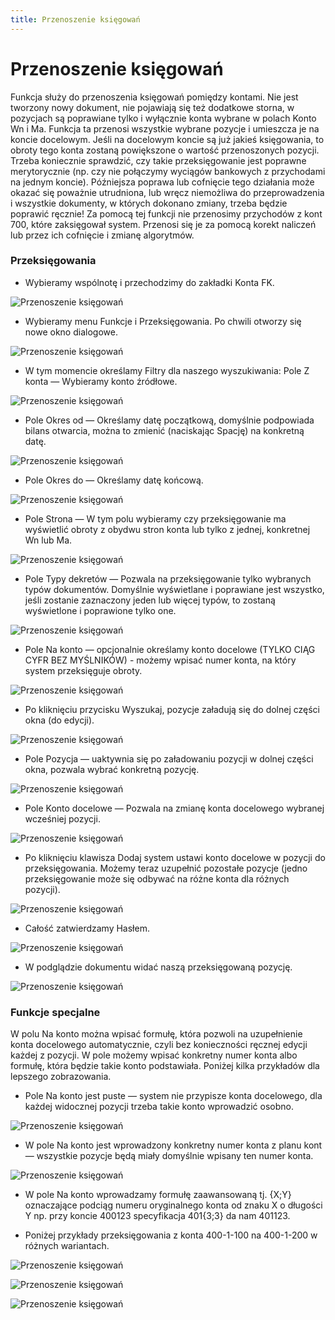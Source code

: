 ```yaml
---
title: Przenoszenie księgowań
---
```

# Przenoszenie księgowań

Funkcja służy do przenoszenia księgowań pomiędzy kontami. Nie jest tworzony nowy dokument, nie pojawiają się też dodatkowe storna, w pozycjach są poprawiane tylko i wyłącznie konta wybrane w polach Konto Wn i Ma. Funkcja ta przenosi wszystkie wybrane pozycje i umieszcza je na koncie docelowym. Jeśli na docelowym koncie są już jakieś księgowania, to obroty tego konta zostaną powiększone o wartość przenoszonych pozycji. Trzeba koniecznie sprawdzić, czy takie przeksięgowanie jest poprawne merytorycznie (np. czy nie połączymy wyciągów bankowych z przychodami na jednym koncie). Późniejsza poprawa lub cofnięcie tego działania może okazać się poważnie utrudniona, lub wręcz niemożliwa do przeprowadzenia i wszystkie dokumenty, w których dokonano zmiany, trzeba będzie poprawić ręcznie! Za pomocą tej funkcji nie przenosimy przychodów z kont 700, które zaksięgował system. Przenosi się je za pomocą korekt naliczeń lub przez ich cofnięcie i zmianę algorytmów.

### Przeksięgowania

- Wybieramy wspólnotę i przechodzimy do zakładki Konta FK.

![Przenoszenie księgowań](przenoszksieg1.png)

- Wybieramy menu Funkcje i Przeksięgowania. Po chwili otworzy się nowe okno dialogowe.

![Przenoszenie księgowań](przenoszksieg2.png)

- W tym momencie określamy Filtry dla naszego wyszukiwania: Pole Z konta — Wybieramy konto źródłowe.

![Przenoszenie księgowań](przenoszksieg3.png)

- Pole Okres od — Określamy datę początkową, domyślnie podpowiada bilans otwarcia, można to zmienić (naciskając Spację) na konkretną datę.

![Przenoszenie księgowań](przenoszksieg4.png)

- Pole Okres do — Określamy datę końcową.

![Przenoszenie księgowań](przenoszksieg5.png)

- Pole Strona — W tym polu wybieramy czy przeksięgowanie ma wyświetlić obroty z obydwu stron konta lub tylko z jednej, konkretnej Wn lub Ma.

![Przenoszenie księgowań](przenoszksieg6.png)

- Pole Typy dekretów — Pozwala na przeksięgowanie tylko wybranych typów dokumentów. Domyślnie wyświetlane i poprawiane jest wszystko, jeśli zostanie zaznaczony jeden lub więcej typów, to zostaną wyświetlone i poprawione tylko one.

![Przenoszenie księgowań](przenoszksieg7.png)

- Pole Na konto — opcjonalnie określamy konto docelowe (TYLKO CIĄG CYFR BEZ MYŚLNIKÓW) - możemy wpisać numer konta, na który system przeksięguje obroty. 

![Przenoszenie księgowań](przenoszksieg8.png)

- Po kliknięciu przycisku Wyszukaj, pozycje załadują się do dolnej części okna (do edycji).

![Przenoszenie księgowań](przenoszksieg9.png)

- Pole Pozycja — uaktywnia się po załadowaniu pozycji w dolnej części okna, pozwala wybrać konkretną pozycję.

![Przenoszenie księgowań](przenoszksieg10.png)

- Pole Konto docelowe — Pozwala na zmianę konta docelowego wybranej wcześniej pozycji.

![Przenoszenie księgowań](przenoszksieg11.png)

- Po kliknięciu klawisza Dodaj system ustawi konto docelowe w pozycji do przeksięgowania. Możemy teraz uzupełnić pozostałe pozycje (jedno przeksięgowanie może się odbywać na różne konta dla różnych pozycji).

![Przenoszenie księgowań](przenoszksieg12.png)

- Całość zatwierdzamy Hasłem.

![Przenoszenie księgowań](przenoszksieg13.png)

- W podglądzie dokumentu widać naszą przeksięgowaną pozycję.

![Przenoszenie księgowań](przenoszksieg14.png)

### Funkcje specjalne

W polu Na konto można wpisać formułę, która pozwoli na uzupełnienie konta docelowego automatycznie, czyli bez konieczności ręcznej edycji każdej z pozycji. W pole możemy wpisać konkretny numer konta albo formułę, która będzie takie konto podstawiała. Poniżej kilka przykładów dla lepszego zobrazowania.

- Pole Na konto jest puste — system nie przypisze konta docelowego, dla każdej widocznej pozycji trzeba takie konto wprowadzić osobno.

![Przenoszenie księgowań](przenoszksieg15.png)

- W pole Na konto jest wprowadzony konkretny numer konta z planu kont — wszystkie pozycje będą miały domyślnie wpisany ten numer konta.

![Przenoszenie księgowań](przenoszksieg16.png)

- W pole Na konto wprowadzamy formułę zaawansowaną tj. {X;Y} oznaczające podciąg numeru oryginalnego konta od znaku X o długości Y np. przy koncie 400123 specyfikacja 401{3;3} da nam 401123.

- Poniżej przykłady przeksięgowania z konta 400-1-100 na 400-1-200 w różnych wariantach.

![Przenoszenie księgowań](przenoszksieg17.png)

![Przenoszenie księgowań](przenoszksieg18.png)

![Przenoszenie księgowań](przenoszksieg19.png)